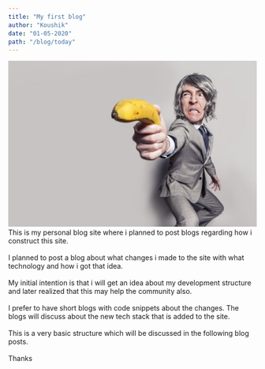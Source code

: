```yaml
---
title: "My first blog"
author: "Koushik"
date: "01-05-2020"
path: "/blog/today"
---
```

![image](../../images/suit.jpg)
\
This is my personal blog site where i planned to post blogs regarding how i construct this site.  
\
I planned to post a blog about what changes i made to the site with what technology and how i got that idea.  
\
My initial intention is that i will get an idea about my development structure and later realized that this may help the community also.  
\
I prefer to have short blogs with code snippets about the changes. The blogs will discuss about the new tech stack that is added to the site.  
\
This is a very basic structure which will be discussed in the following blog posts.  
\
Thanks

